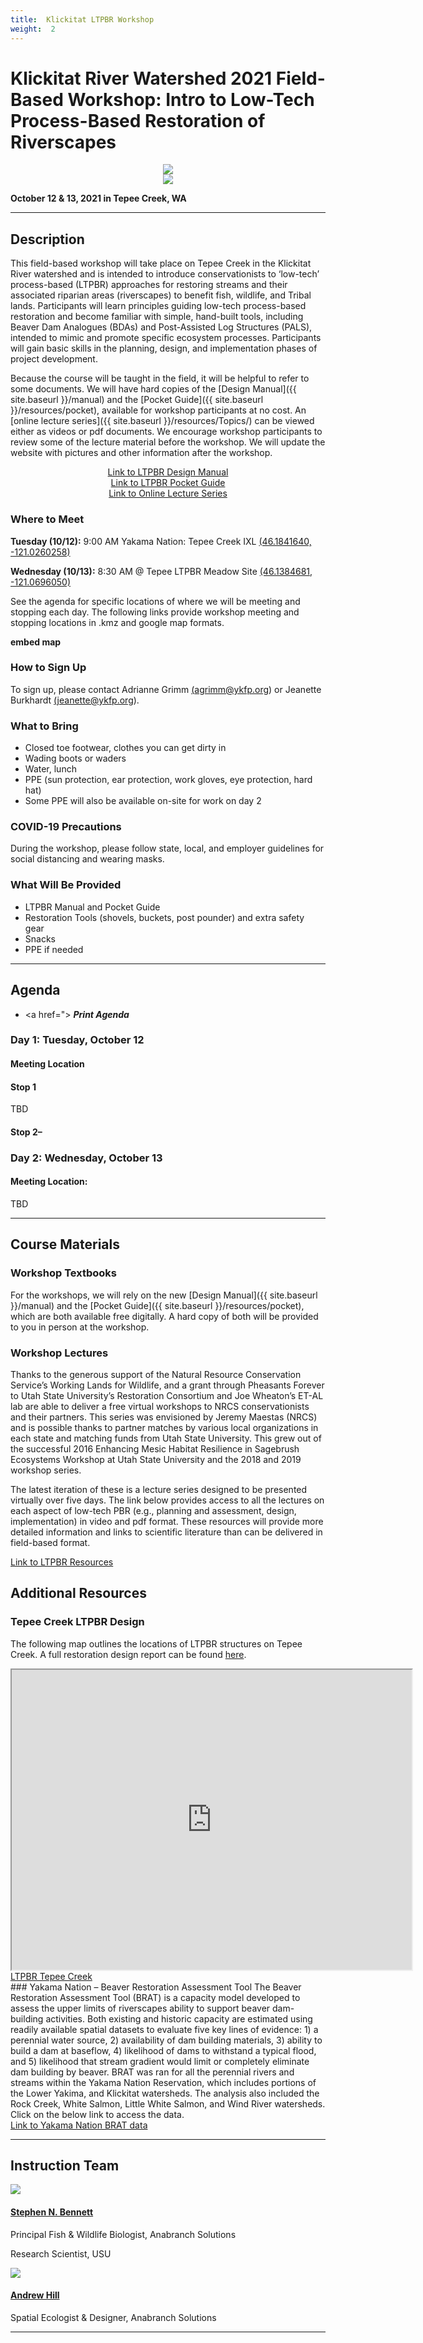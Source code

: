 ```yaml
---
title:  Klickitat LTPBR Workshop
weight:  2
---
```

# Klickitat River Watershed 2021 Field-Based Workshop:  Intro to Low-Tech Process-Based Restoration of Riverscapes 

<div class="row small-up-2 medium-up-2 large-up-6" align="center">

  <div class="column column-block">
    <a href="https://yakamafish-nsn.gov/"><img src="{{ site.baseurl }}/assets/images/sponsors/Yakama.png"></a>
  </div>



  <div class="column column-block">
	<a href="http://www.anabranchsolutions.com"><img src="{{ site.baseurl }}/assets/images/sponsors/anabranchsolutionslogo-square-450_10.png"></a><br>
  </div>


</div>


**October 12 & 13,  2021 in Tepee Creek, WA**

-----
## Description
This field-based workshop will take place on Tepee Creek in the Klickitat River watershed and is intended to introduce conservationists to ‘low-tech’ process-based (LTPBR) approaches for restoring streams and their associated riparian areas (riverscapes) to benefit fish, wildlife, and Tribal lands. Participants will learn principles guiding low-tech process-based restoration and become familiar with simple, hand-built tools, including Beaver Dam Analogues (BDAs) and Post-Assisted Log Structures (PALS), intended to mimic and promote specific ecosystem processes. Participants will gain basic skills in the planning, design, and implementation phases of project development. 

Because the course will be taught in the field, it will be helpful to refer to some documents. We will have hard copies of the [Design Manual]({{ site.baseurl }}/manual) and the [Pocket Guide]({{ site.baseurl }}/resources/pocket), available for workshop participants at no cost. An [online lecture series]({{ site.baseurl }}/resources/Topics/)  can be viewed either as videos or pdf documents.  We encourage workshop participants to review some of the lecture material before the workshop. We will update the website with pictures and other information after the workshop. 



<div align="center">
        <a class="hollow button" href="{{ site.baseurl }}/manual/">  Link to LTPBR Design Manual</a>  
</div>
<div align="center">
        <a class="hollow button" href="{{ site.baseurl }}/resources/pocket">  Link to LTPBR Pocket Guide </a>  
</div>
<div align="center">
        <a class="hollow button" href="{{ site.baseurl }}/resources/Topics/">  Link to Online Lecture Series </a>  
</div>

### Where to Meet
**Tuesday (10/12):**  9:00 AM Yakama Nation: Tepee Creek IXL <a href="https://goo.gl/maps/X1hWkn2dFD48jWqi8"> (46.1841640, -121.0260258) </a>

**Wednesday (10/13):**  8:30 AM @ Tepee LTPBR Meadow Site <a href="https://goo.gl/maps/49mSiryXWB4TQdjC7">(46.1384681, -121.0696050)</a>

See the agenda for specific locations of where we will be meeting and stopping each day. The following links provide workshop meeting and stopping locations in .kmz and google map formats. 

**embed map**

### How to Sign Up
To sign up, please contact Adrianne Grimm <a href="mailto:agrimm@ykfp.org">(agrimm@ykfp.org)</a> or Jeanette Burkhardt <a href="mailto:jeanette@ykfp.org">(jeanette@ykfp.org)</a>. 

### What to Bring
- Closed toe footwear, clothes you can get dirty in
- Wading boots or waders
- Water, lunch
- PPE (sun protection, ear protection, work gloves, eye protection, hard hat)
- Some PPE will also be available on-site for work on day 2


### COVID-19 Precautions 
During the workshop, please follow state, local, and employer guidelines for social distancing and wearing masks. 

### What Will Be Provided
- LTPBR Manual and Pocket Guide
- Restoration Tools (shovels, buckets, post pounder) and extra safety gear
- Snacks
- PPE if needed


-----
## Agenda
- <a href="><i class="fa fa-file-pdf-o" aria-hidden="true"></i></a> ***Print Agenda***

### Day 1: Tuesday, October 12
#### Meeting Location

#### Stop 1
TBD


#### Stop 2– 


### Day 2: Wednesday, October 13
#### Meeting Location:

TBD

-----
## Course Materials


### Workshop Textbooks
For the workshops, we will rely on the new [Design Manual]({{ site.baseurl }}/manual) and the [Pocket Guide]({{ site.baseurl }}/resources/pocket), which are both available free digitally.   A hard copy of both will be provided to you in person at the workshop.  


### Workshop Lectures
Thanks to the generous support of the Natural Resource Conservation Service’s Working Lands for Wildlife, and a grant through Pheasants Forever to Utah State University’s Restoration Consortium and Joe Wheaton’s ET-AL lab are able to deliver a free virtual workshops to NRCS conservationists and their partners. This series was envisioned by Jeremy Maestas (NRCS) and is possible thanks to partner matches by various local organizations in each state and matching funds from Utah State University. This grew out of the successful 2016 Enhancing Mesic Habitat Resilience in Sagebrush Ecosystems Workshop at Utah State University and the 2018 and 2019 workshop series.

The latest iteration of these is a lecture series designed to be presented virtually over five days. The link below provides access to all the lectures on each aspect of low-tech PBR (e.g., planning and assessment, design, implementation)  in video and pdf format. These resources will provide more detailed information and links to scientific literature than can be delivered in field-based format.  


<div align="left">
        <a class="hollow button" href="{{ site.baseurl }}/resources/">  Link to LTPBR Resources </a>  
</div>

## Additional Resources

### Tepee Creek LTPBR Design
The following map outlines the locations of LTPBR structures on Tepee Creek. A full restoration design report can be found <a href="https://s3.us-west-2.amazonaws.com/etalweb.joewheaton.org/Workshops/LTPBR/2021/YakamaNation_TepeeCreek_80PercentDesignReport_Final.pdf"> here</a>. 

<iframe src="https://www.google.com/maps/d/embed?mid=1vEn3tqIVrDqR7SWKXoXgrwT-pzuHaYK-" width="640" height="480"></iframe>
<div align="left">
        <a class="hollow button" href="http://brat.riverscapes.xyz/Regions/USA/Yakama_Nation/">  LTPBR Tepee Creek</a>  
</div>
### Yakama Nation – Beaver Restoration Assessment Tool
The Beaver Restoration Assessment Tool (BRAT) is a capacity model developed to assess the upper limits of riverscapes ability to support beaver dam-building activities. Both existing and historic capacity are estimated using readily available spatial datasets to evaluate five key lines of evidence: 1) a perennial water source, 2) availability of dam building materials, 3) ability to build a dam at baseflow, 4) likelihood of dams to withstand a typical flood, and 5) likelihood that stream gradient would limit or completely eliminate dam building by beaver.
BRAT was ran for all the perennial rivers and streams within the Yakama Nation Reservation, which includes portions of the Lower Yakima, and Klickitat watersheds. The analysis also included the Rock Creek, White Salmon, Little White Salmon, and Wind River watersheds. Click on the below link to access the data.

<div align="left">
        <a class="hollow button" href="http://brat.riverscapes.xyz/Regions/USA/Yakama_Nation/">  Link to Yakama Nation BRAT data</a>  
</div>

-----

## Instruction Team

<div class="row small-up-2 medium-up-2 large-up-4" align="left">


<div class="column column-block">
    <a href="https://www.anabranchsolutions.com/stephen-bennett.html"><img src="{{ site.baseurl }}/assets/images/people/Steve_Bennett_round.png"></a>
    <h4><a href="https://www.anabranchsolutions.com/stephen-bennett.html">Stephen N. Bennett</a></h4>
    Principal Fish & Wildlife Biologist, Anabranch Solutions
<p>Research Scientist, USU</p>
  </div>
<div class="column column-block">
    <a href="https://www.anabranchsolutions.com/andy-hill.html"><img src="{{ site.baseurl }}/assets/images/people/AndyHill_round-02-01.png"></a>
    <h4><a href="https://www.anabranchsolutions.com/andy-hill.html">Andrew Hill</a></h4>
    Spatial Ecologist & Designer, Anabranch Solutions

  </div>

</div>





-----